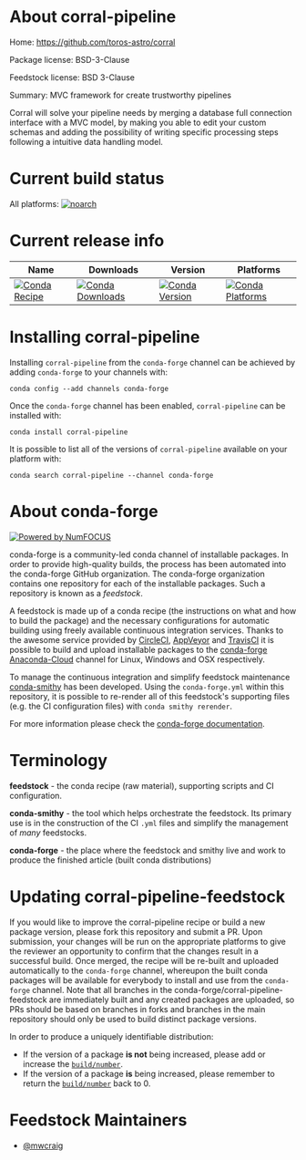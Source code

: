 <!--
# -*- mode: jinja -*-
-->

About corral-pipeline
=====================

Home: https://github.com/toros-astro/corral

Package license: BSD-3-Clause

Feedstock license: BSD 3-Clause

Summary: MVC framework for create trustworthy pipelines

Corral will solve your pipeline needs by merging a database full
connection interface with a MVC model, by making you able to edit
your custom schemas and adding the possibility of writing specific
processing steps following a intuitive data handling model.


Current build status
====================

All platforms:
[![noarch](https://img.shields.io/circleci/project/github/conda-forge/corral-pipeline-feedstock/master.svg?label=noarch)](https://circleci.com/gh/conda-forge/corral-pipeline-feedstock)

Current release info
====================

| Name | Downloads | Version | Platforms |
| --- | --- | --- | --- |
| [![Conda Recipe](https://img.shields.io/badge/recipe-corral--pipeline-green.svg)](https://anaconda.org/conda-forge/corral-pipeline) | [![Conda Downloads](https://img.shields.io/conda/dn/conda-forge/corral-pipeline.svg)](https://anaconda.org/conda-forge/corral-pipeline) | [![Conda Version](https://img.shields.io/conda/vn/conda-forge/corral-pipeline.svg)](https://anaconda.org/conda-forge/corral-pipeline) | [![Conda Platforms](https://img.shields.io/conda/pn/conda-forge/corral-pipeline.svg)](https://anaconda.org/conda-forge/corral-pipeline) |

Installing corral-pipeline
==========================

Installing `corral-pipeline` from the `conda-forge` channel can be achieved by adding `conda-forge` to your channels with:

```
conda config --add channels conda-forge
```

Once the `conda-forge` channel has been enabled, `corral-pipeline` can be installed with:

```
conda install corral-pipeline
```

It is possible to list all of the versions of `corral-pipeline` available on your platform with:

```
conda search corral-pipeline --channel conda-forge
```


About conda-forge
=================

[![Powered by NumFOCUS](https://img.shields.io/badge/powered%20by-NumFOCUS-orange.svg?style=flat&colorA=E1523D&colorB=007D8A)](http://numfocus.org)

conda-forge is a community-led conda channel of installable packages.
In order to provide high-quality builds, the process has been automated into the
conda-forge GitHub organization. The conda-forge organization contains one repository
for each of the installable packages. Such a repository is known as a *feedstock*.

A feedstock is made up of a conda recipe (the instructions on what and how to build
the package) and the necessary configurations for automatic building using freely
available continuous integration services. Thanks to the awesome service provided by
[CircleCI](https://circleci.com/), [AppVeyor](https://www.appveyor.com/)
and [TravisCI](https://travis-ci.org/) it is possible to build and upload installable
packages to the [conda-forge](https://anaconda.org/conda-forge)
[Anaconda-Cloud](https://anaconda.org/) channel for Linux, Windows and OSX respectively.

To manage the continuous integration and simplify feedstock maintenance
[conda-smithy](https://github.com/conda-forge/conda-smithy) has been developed.
Using the ``conda-forge.yml`` within this repository, it is possible to re-render all of
this feedstock's supporting files (e.g. the CI configuration files) with ``conda smithy rerender``.

For more information please check the [conda-forge documentation](https://conda-forge.org/docs/).

Terminology
===========

**feedstock** - the conda recipe (raw material), supporting scripts and CI configuration.

**conda-smithy** - the tool which helps orchestrate the feedstock.
                   Its primary use is in the construction of the CI ``.yml`` files
                   and simplify the management of *many* feedstocks.

**conda-forge** - the place where the feedstock and smithy live and work to
                  produce the finished article (built conda distributions)


Updating corral-pipeline-feedstock
==================================

If you would like to improve the corral-pipeline recipe or build a new
package version, please fork this repository and submit a PR. Upon submission,
your changes will be run on the appropriate platforms to give the reviewer an
opportunity to confirm that the changes result in a successful build. Once
merged, the recipe will be re-built and uploaded automatically to the
`conda-forge` channel, whereupon the built conda packages will be available for
everybody to install and use from the `conda-forge` channel.
Note that all branches in the conda-forge/corral-pipeline-feedstock are
immediately built and any created packages are uploaded, so PRs should be based
on branches in forks and branches in the main repository should only be used to
build distinct package versions.

In order to produce a uniquely identifiable distribution:
 * If the version of a package **is not** being increased, please add or increase
   the [``build/number``](https://conda.io/docs/user-guide/tasks/build-packages/define-metadata.html#build-number-and-string).
 * If the version of a package **is** being increased, please remember to return
   the [``build/number``](https://conda.io/docs/user-guide/tasks/build-packages/define-metadata.html#build-number-and-string)
   back to 0.

Feedstock Maintainers
=====================

* [@mwcraig](https://github.com/mwcraig/)

